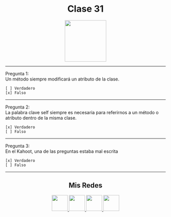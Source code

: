 <h1 align="center">Clase 31</h1>

<p align="center">
<img height=130px src="https://i.ibb.co/BL0pJF8/Polo.png"/>
</p>

-----------------------------------------------------------
Pregunta 1: <br>
Un método siempre modificará un atributo de la clase.
```
[ ] Verdadero
[x] Falso
```

-----------------------------------------------------------
Pregunta 2: <br>
La palabra clave self siempre es necesaria para referirnos a un método o atributo dentro de la misma clase.

```
[x] Verdadero
[ ] Falso
```
-----------------------------------------------------------
Pregunta 3: <br>
En el Kahoot, una de las preguntas estaba mal escrita

```
[x] Verdadero
[ ] Falso
```
-----------------------------------------------------------



<center>

<h2 align="center"> Mis Redes </h2>
<p  align="center">
<a href="https://www.linkedin.com/in/duboisfacu/" target="_blank">
  <img src="https://i.ibb.co/7VZQrXx/link.png" height=50px>
</a>
<a href="https://www.instagram.com/duboisfacu/" target="_blank">
  <img src="https://i.ibb.co/stNqbkw/ig.png" height=50px>
</a>
<a href="https://www.reddit.com/user/duboisfacu" target="_blank">
<img src="https://i.ibb.co/4T7YM0V/reddit.png" height=50px>
</a>
<a href="https://twitter.com/duboisfacu" target="_blank">
<img src="https://i.ibb.co/PxrxjS2/twitter.png" height=50px>
</a>
  </p>
</center>